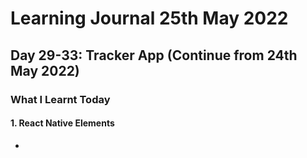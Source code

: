 # Learning Journal 25th May 2022
## Day 29-33: Tracker App (Continue from 24th May 2022)
### What I Learnt Today
#### 1. React Native Elements
- 

